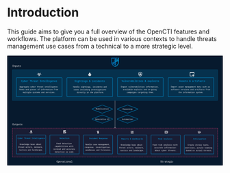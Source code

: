 # Introduction

This guide aims to give you a full overview of the OpenCTI features and workflows. The platform can be used in various contexts to handle threats management use cases from a technical to a more strategic level.

![Use Cases](assets/use-cases.png)